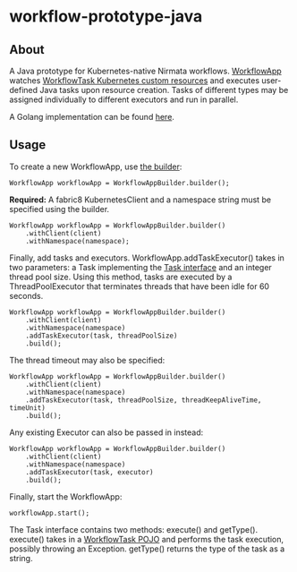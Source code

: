 # workflow-prototype-java #

## About ##

A Java prototype for Kubernetes-native Nirmata workflows. [WorkflowApp](src/main/com/nirmata/workflow/WorkflowApp.java) watches [WorkflowTask Kubernetes custom resources](src/main/java/com/nirmata/workflow/crd/workflowtask-crd.yaml) and executes user-defined Java tasks upon resource creation. Tasks of different types may be assigned individually to different executors and run in parallel.

A Golang implementation can be found [here](https://github.com/jacob-yim/workflow-prototype). 

## Usage ##

To create a new WorkflowApp, use [the builder](src/main/com/nirmata/workflow/WorkflowAppBuilder.java):

    WorkflowApp workflowApp = WorkflowAppBuilder.builder();

**Required:** A fabric8 KubernetesClient and a namespace string must be specified using the builder.

    WorkflowApp workflowApp = WorkflowAppBuilder.builder()
        .withClient(client)
        .withNamespace(namespace);

Finally, add tasks and executors. WorkflowApp.addTaskExecutor() takes in two parameters: a Task implementing the [Task interface](src/main/java/com/nirmata/workflow/Task.java) and an integer thread pool size. Using this method, tasks are executed by a ThreadPoolExecutor that terminates threads that have been idle for 60 seconds.

    WorkflowApp workflowApp = WorkflowAppBuilder.builder()
        .withClient(client)
        .withNamespace(namespace)
        .addTaskExecutor(task, threadPoolSize)
        .build();

The thread timeout may also be specified:

    WorkflowApp workflowApp = WorkflowAppBuilder.builder()
        .withClient(client)
        .withNamespace(namespace)
        .addTaskExecutor(task, threadPoolSize, threadKeepAliveTime, timeUnit)
        .build();

Any existing Executor can also be passed in instead:

    WorkflowApp workflowApp = WorkflowAppBuilder.builder()
        .withClient(client)
        .withNamespace(namespace)
        .addTaskExecutor(task, executor)
        .build();

Finally, start the WorkflowApp:

    workflowApp.start();

The Task interface contains two methods: execute() and getType(). execute() takes in a [WorkflowTask POJO](src/main/java/com/nirmata/workflow/crd/WorkflowTask.java) and performs the task execution, possibly throwing an Exception. getType() returns the type of the task as a string.